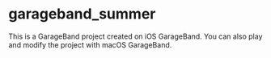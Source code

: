 # garageband_summer
This is a GarageBand project created on iOS GarageBand. You can also play and modify the project with macOS GarageBand.
